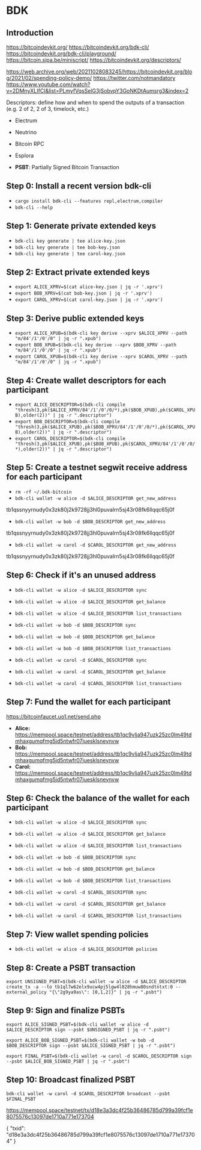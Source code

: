# BDK

## Introduction

https://bitcoindevkit.org/
https://bitcoindevkit.org/bdk-cli/
https://bitcoindevkit.org/bdk-cli/playground/
https://bitcoin.sipa.be/miniscript/
https://bitcoindevkit.org/descriptors/

https://web.archive.org/web/20211028083245/https://bitcoindevkit.org/blog/2021/02/spending-policy-demo/
https://twitter.com/notmandatory
https://www.youtube.com/watch?v=2DMnyXLIfCI&list=PLmyfVqsSelG3jSobvpY3GoNKDtAumsrg3&index=2

Descriptors: define how and when to spend the outputs of a transaction (e.g. 2 of 2, 2 of 3, timelock, etc.)

- Electrum
- Neutrino
- Bitcoin RPC
- Esplora

- **PSBT**: Partially Signed Bitcoin Transaction

## Step 0: Install a recent version bdk-cli

- `cargo install bdk-cli --features repl,electrum,compiler`
- `bdk-cli --help`

## Step 1: Generate private extended keys

- `bdk-cli key generate | tee alice-key.json`
- `bdk-cli key generate | tee bob-key.json`
- `bdk-cli key generate | tee carol-key.json`

## Step 2: Extract private extended keys

- `export ALICE_XPRV=$(cat alice-key.json | jq -r '.xprv')`
- `export BOB_XPRV=$(cat bob-key.json | jq -r '.xprv')`
- `export CAROL_XPRV=$(cat carol-key.json | jq -r '.xprv')`

## Step 3: Derive public extended keys

- `export ALICE_XPUB=$(bdk-cli key derive --xprv $ALICE_XPRV --path "m/84'/1'/0'/0" | jq -r ".xpub")`
- `export BOB_XPUB=$(bdk-cli key derive --xprv $BOB_XPRV --path "m/84'/1'/0'/0" | jq -r ".xpub")`
- `export CAROL_XPUB=$(bdk-cli key derive --xprv $CAROL_XPRV --path "m/84'/1'/0'/0" | jq -r ".xpub")`

## Step 4: Create wallet descriptors for each participant

- `export ALICE_DESCRIPTOR=$(bdk-cli compile "thresh(3,pk($ALICE_XPRV/84'/1'/0'/0/*),pk($BOB_XPUB),pk($CAROL_XPUB),older(2))" | jq -r ".descriptor")`
- `export BOB_DESCRIPTOR=$(bdk-cli compile "thresh(3,pk($ALICE_XPUB),pk($BOB_XPRV/84'/1'/0'/0/*),pk($CAROL_XPUB),older(2))" | jq -r ".descriptor")`
- `export CAROL_DESCRIPTOR=$(bdk-cli compile "thresh(3,pk($ALICE_XPUB),pk($BOB_XPUB),pk($CAROL_XPRV/84'/1'/0'/0/*),older(2))" | jq -r ".descriptor")`

## Step 5: Create a testnet segwit receive address for each participant

- `rm -rf ~/.bdk-bitcoin`
- `bdk-cli wallet -w alice -d $ALICE_DESCRIPTOR get_new_address`

tb1qssnyyrnudy0x3zk80j2k9728jj3hl0puvalrn5sj43r08fk6llqqc65j0f

- `bdk-cli wallet -w bob -d $BOB_DESCRIPTOR get_new_address`

tb1qssnyyrnudy0x3zk80j2k9728jj3hl0puvalrn5sj43r08fk6llqqc65j0f

- `bdk-cli wallet -w carol -d $CAROL_DESCRIPTOR get_new_address`

tb1qssnyyrnudy0x3zk80j2k9728jj3hl0puvalrn5sj43r08fk6llqqc65j0f

## Step 6: Check if it's an unused address

- `bdk-cli wallet -w alice -d $ALICE_DESCRIPTOR sync`
- `bdk-cli wallet -w alice -d $ALICE_DESCRIPTOR get_balance`
- `bdk-cli wallet -w alice -d $ALICE_DESCRIPTOR list_transactions`

- `bdk-cli wallet -w bob -d $BOB_DESCRIPTOR sync`
- `bdk-cli wallet -w bob -d $BOB_DESCRIPTOR get_balance`
- `bdk-cli wallet -w bob -d $BOB_DESCRIPTOR list_transactions`

- `bdk-cli wallet -w carol -d $CAROL_DESCRIPTOR sync`
- `bdk-cli wallet -w carol -d $CAROL_DESCRIPTOR get_balance`
- `bdk-cli wallet -w carol -d $CAROL_DESCRIPTOR list_transactions`

## Step 7: Fund the wallet for each participant

https://bitcoinfaucet.uo1.net/send.php

- **Alice:** https://mempool.space/testnet/address/tb1qc9vlja947uzk25zc0lm49tdmhaxgumqfmg5jd5ntwfr07juesklsneynvw
- **Bob:** https://mempool.space/testnet/address/tb1qc9vlja947uzk25zc0lm49tdmhaxgumqfmg5jd5ntwfr07juesklsneynvw
- **Carol:** https://mempool.space/testnet/address/tb1qc9vlja947uzk25zc0lm49tdmhaxgumqfmg5jd5ntwfr07juesklsneynvw

## Step 6: Check the balance of the wallet for each participant

- `bdk-cli wallet -w alice -d $ALICE_DESCRIPTOR sync`
- `bdk-cli wallet -w alice -d $ALICE_DESCRIPTOR get_balance`
- `bdk-cli wallet -w alice -d $ALICE_DESCRIPTOR list_transactions`

- `bdk-cli wallet -w bob -d $BOB_DESCRIPTOR sync`
- `bdk-cli wallet -w bob -d $BOB_DESCRIPTOR get_balance`
- `bdk-cli wallet -w bob -d $BOB_DESCRIPTOR list_transactions`

- `bdk-cli wallet -w carol -d $CAROL_DESCRIPTOR sync`
- `bdk-cli wallet -w carol -d $CAROL_DESCRIPTOR get_balance`
- `bdk-cli wallet -w carol -d $CAROL_DESCRIPTOR list_transactions`

## Step 7: View wallet spending policies

- `bdk-cli wallet -w alice -d $ALICE_DESCRIPTOR policies`

## Step 8: Create a PSBT transaction

`export UNSIGNED_PSBT=$(bdk-cli wallet -w alice -d $ALICE_DESCRIPTOR create_tx -a --to tb1ql7w62elx9ucw4pj5lgw4l028hmuw80sndtntxt:0 --external_policy "{\"2g9ya9as\": [0,1,2]}" | jq -r ".psbt")`

## Step 9: Sign and finalize PSBTs

`export ALICE_SIGNED_PSBT=$(bdk-cli wallet -w alice -d $ALICE_DESCRIPTOR sign --psbt $UNSIGNED_PSBT | jq -r ".psbt")`

`export ALICE_BOB_SIGNED_PSBT=$(bdk-cli wallet -w bob -d $BOB_DESCRIPTOR sign --psbt $ALICE_SIGNED_PSBT | jq -r ".psbt")`

`export FINAL_PSBT=$(bdk-cli wallet -w carol -d $CAROL_DESCRIPTOR sign --psbt $ALICE_BOB_SIGNED_PSBT | jq -r ".psbt")`

## Step 10: Broadcast finalized PSBT

`bdk-cli wallet -w carol -d $CAROL_DESCRIPTOR broadcast --psbt $FINAL_PSBT`

https://mempool.space/testnet/tx/d18e3a3dc4f25b36486785d799a39fcf1e8075576c13097de1710a771e173704

{
  "txid": "d18e3a3dc4f25b36486785d799a39fcf1e8075576c13097de1710a771e173704"
}




